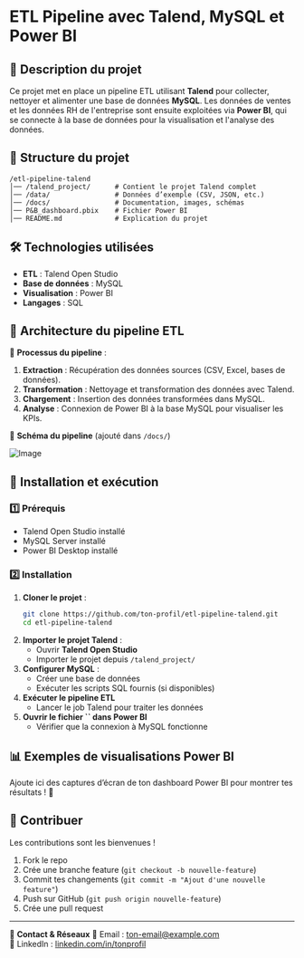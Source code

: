 # ETL Pipeline avec Talend, MySQL et Power BI

## 📌 Description du projet

Ce projet met en place un pipeline ETL utilisant **Talend** pour collecter, nettoyer et alimenter une base de données **MySQL**. Les données de ventes et les données RH de l'entreprise sont ensuite exploitées via **Power BI**, qui se connecte à la base de données pour la visualisation et l'analyse des données.

## 📁 Structure du projet

```
/etl-pipeline-talend  
│── /talend_project/      # Contient le projet Talend complet  
│── /data/                # Données d’exemple (CSV, JSON, etc.)  
│── /docs/                # Documentation, images, schémas  
│── P&B_dashboard.pbix    # Fichier Power BI  
│── README.md             # Explication du projet  
```

## 🛠 Technologies utilisées

- **ETL** : Talend Open Studio
- **Base de données** : MySQL
- **Visualisation** : Power BI
- **Langages** : SQL

## 🔄 Architecture du pipeline ETL

📌 **Processus du pipeline** :

1. **Extraction** : Récupération des données sources (CSV, Excel, bases de données).
2. **Transformation** : Nettoyage et transformation des données avec Talend.
3. **Chargement** : Insertion des données transformées dans MySQL.
4. **Analyse** : Connexion de Power BI à la base MySQL pour visualiser les KPIs.

📌 **Schéma du pipeline** (ajouté dans `/docs/`)

![Image](https://github.com/user-attachments/assets/f52a7872-3e89-4ace-8e5a-dadabaa7b8a7)


## 🚀 Installation et exécution

### 1️⃣ Prérequis

- Talend Open Studio installé
- MySQL Server installé
- Power BI Desktop installé

### 2️⃣ Installation

1. **Cloner le projet** :
   ```bash
   git clone https://github.com/ton-profil/etl-pipeline-talend.git
   cd etl-pipeline-talend
   ```
2. **Importer le projet Talend** :
   - Ouvrir **Talend Open Studio**
   - Importer le projet depuis `/talend_project/`
3. **Configurer MySQL** :
   - Créer une base de données
   - Exécuter les scripts SQL fournis (si disponibles)
4. **Exécuter le pipeline ETL**
   - Lancer le job Talend pour traiter les données
5. **Ouvrir le fichier **``** dans Power BI**
   - Vérifier que la connexion à MySQL fonctionne

## 📊 Exemples de visualisations Power BI

Ajoute ici des captures d’écran de ton dashboard Power BI pour montrer tes résultats ! 📸

## 🤝 Contribuer

Les contributions sont les bienvenues !

1. Fork le repo
2. Crée une branche feature (`git checkout -b nouvelle-feature`)
3. Commit tes changements (`git commit -m "Ajout d'une nouvelle feature"`)
4. Push sur GitHub (`git push origin nouvelle-feature`)
5. Crée une pull request


---

🚀 **Contact & Réseaux** 📧 Email : [ton-email@example.com](mailto\:ton-email@example.com)\
🔗 LinkedIn : [linkedin.com/in/tonprofil](https://linkedin.com/in/tonprofil)


